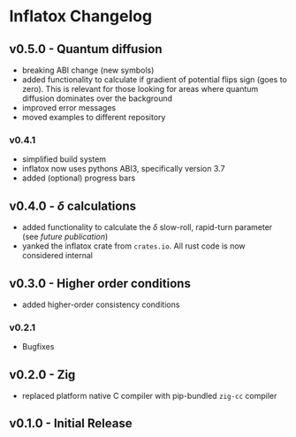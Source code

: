 # Inflatox Changelog

## v0.5.0 - Quantum diffusion
- breaking ABI change (new symbols)
- added functionality to calculate if gradient of potential flips sign (goes to
  zero). This is relevant for those looking for areas where quantum diffusion
  dominates over the background
- improved error messages
- moved examples to different repository

### v0.4.1
- simplified build system
- inflatox now uses pythons ABI3, specifically version 3.7
- added (optional) progress bars

## v0.4.0 - $\delta$ calculations
- added functionality to calculate the $\delta$ slow-roll, rapid-turn parameter (see _future publication_)
- yanked the inflatox crate from `crates.io`. All rust code is now considered internal

## v0.3.0 - Higher order conditions
- added higher-order consistency conditions

### v0.2.1
- Bugfixes

## v0.2.0 - Zig
- replaced platform native C compiler with pip-bundled `zig-cc` compiler

## v0.1.0 - Initial Release